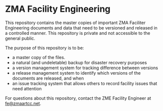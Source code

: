 # ZMA Facility Engineering
This repository contains the master copies of important ZMA Faciliter Engineering documents and data that need to be versioned and released in a controlled manner. This repository is private and not accessible to the general public.

The purpose of this repository is to be:
* a master copy of the files.
* a natural (and undeletable) backup for disaster recovery purposes 
* a version management system for tracking difference between versions
* a release management system to identify which versions of the documents are released, and when
* an issue tracking system that allows others to record facility issues that need attention

For questions about this repository, contact the ZME Facility Engineer at fe@zmaartcc.net.
